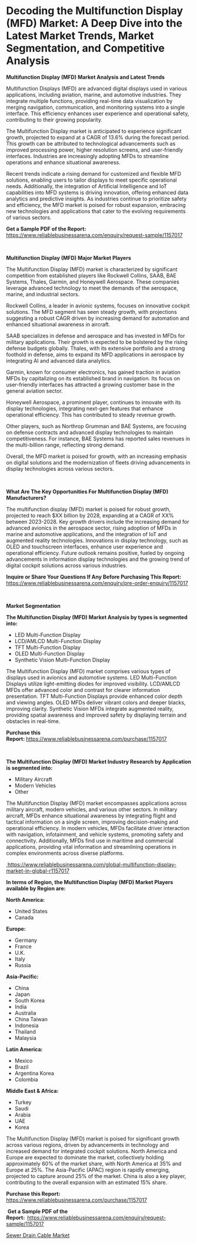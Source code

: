 <p><h1>Decoding the Multifunction Display (MFD) Market: A Deep Dive into the Latest Market Trends, Market Segmentation, and Competitive Analysis</h1></p><p><strong>Multifunction Display (MFD) Market Analysis and Latest Trends</strong></p>
<p><p>Multifunction Displays (MFD) are advanced digital displays used in various applications, including aviation, marine, and automotive industries. They integrate multiple functions, providing real-time data visualization by merging navigation, communication, and monitoring systems into a single interface. This efficiency enhances user experience and operational safety, contributing to their growing popularity.</p><p>The Multifunction Display market is anticipated to experience significant growth, projected to expand at a CAGR of 13.6% during the forecast period. This growth can be attributed to technological advancements such as improved processing power, higher resolution screens, and user-friendly interfaces. Industries are increasingly adopting MFDs to streamline operations and enhance situational awareness.</p><p>Recent trends indicate a rising demand for customized and flexible MFD solutions, enabling users to tailor displays to meet specific operational needs. Additionally, the integration of Artificial Intelligence and IoT capabilities into MFD systems is driving innovation, offering enhanced data analytics and predictive insights. As industries continue to prioritize safety and efficiency, the MFD market is poised for robust expansion, embracing new technologies and applications that cater to the evolving requirements of various sectors.</p></p>
<p><strong>Get a Sample PDF of the Report:&nbsp;</strong> <a href="https://www.reliablebusinessarena.com/enquiry/request-sample/1157017?utm_campaign=2793&utm_medium=2&utm_source=Github&utm_content=ia&utm_term=11042025&utm_id=multifunction-display-mfd">https://www.reliablebusinessarena.com/enquiry/request-sample/1157017</a></p>
<p>&nbsp;</p>
<p><strong>Multifunction Display (MFD) Major Market Players</strong></p>
<p><p>The Multifunction Display (MFD) market is characterized by significant competition from established players like Rockwell Collins, SAAB, BAE Systems, Thales, Garmin, and Honeywell Aerospace. These companies leverage advanced technology to meet the demands of the aerospace, marine, and industrial sectors.</p><p>Rockwell Collins, a leader in avionic systems, focuses on innovative cockpit solutions. The MFD segment has seen steady growth, with projections suggesting a robust CAGR driven by increasing demand for automation and enhanced situational awareness in aircraft.</p><p>SAAB specializes in defense and aerospace and has invested in MFDs for military applications. Their growth is expected to be bolstered by the rising defense budgets globally. Thales, with its extensive portfolio and a strong foothold in defense, aims to expand its MFD applications in aerospace by integrating AI and advanced data analytics.</p><p>Garmin, known for consumer electronics, has gained traction in aviation MFDs by capitalizing on its established brand in navigation. Its focus on user-friendly interfaces has attracted a growing customer base in the general aviation sector.</p><p>Honeywell Aerospace, a prominent player, continues to innovate with its display technologies, integrating next-gen features that enhance operational efficiency. This has contributed to steady revenue growth.</p><p>Other players, such as Northrop Grumman and BAE Systems, are focusing on defense contracts and advanced display technologies to maintain competitiveness. For instance, BAE Systems has reported sales revenues in the multi-billion range, reflecting strong demand.</p><p>Overall, the MFD market is poised for growth, with an increasing emphasis on digital solutions and the modernization of fleets driving advancements in display technologies across various sectors.</p></p>
<p>&nbsp;</p>
<p><strong>What Are The Key Opportunities For Multifunction Display (MFD) Manufacturers?</strong></p>
<p><p>The multifunction display (MFD) market is poised for robust growth, projected to reach $XX billion by 2028, expanding at a CAGR of XX% between 2023-2028. Key growth drivers include the increasing demand for advanced avionics in the aerospace sector, rising adoption of MFDs in marine and automotive applications, and the integration of IoT and augmented reality technologies. Innovations in display technology, such as OLED and touchscreen interfaces, enhance user experience and operational efficiency. Future outlook remains positive, fueled by ongoing advancements in information display technologies and the growing trend of digital cockpit solutions across various industries.</p></p>
<p><strong>Inquire or Share Your Questions If Any Before Purchasing This Report:</strong> <a href="https://www.reliablebusinessarena.com/enquiry/pre-order-enquiry/1157017?utm_campaign=2793&utm_medium=2&utm_source=Github&utm_content=ia&utm_term=11042025&utm_id=multifunction-display-mfd">https://www.reliablebusinessarena.com/enquiry/pre-order-enquiry/1157017</a></p>
<p>&nbsp;</p>
<p><strong>Market Segmentation</strong></p>
<p><strong>The Multifunction Display (MFD) Market Analysis by types is segmented into:</strong></p>
<p><ul><li>LED Multi-Function Display</li><li>LCD/AMLCD Multi-Function Display</li><li>TFT Multi-Function Display</li><li>OLED Multi-Function Display</li><li>Synthetic Vision Multi-Function Display</li></ul></p>
<p><p>The Multifunction Display (MFD) market comprises various types of displays used in avionics and automotive systems. LED Multi-Function Displays utilize light-emitting diodes for improved visibility. LCD/AMLCD MFDs offer advanced color and contrast for clearer information presentation. TFT Multi-Function Displays provide enhanced color depth and viewing angles. OLED MFDs deliver vibrant colors and deeper blacks, improving clarity. Synthetic Vision MFDs integrate augmented reality, providing spatial awareness and improved safety by displaying terrain and obstacles in real-time.</p></p>
<p><strong>Purchase this Report:&nbsp;</strong><a href="https://www.reliablebusinessarena.com/purchase/1157017?utm_campaign=2793&utm_medium=2&utm_source=Github&utm_content=ia&utm_term=11042025&utm_id=multifunction-display-mfd">https://www.reliablebusinessarena.com/purchase/1157017</a></p>
<p>&nbsp;</p>
<p><strong>The Multifunction Display (MFD) Market Industry Research by Application is segmented into:</strong></p>
<p><ul><li>Military Aircraft</li><li>Modern Vehicles</li><li>Other</li></ul></p>
<p><p>The Multifunction Display (MFD) market encompasses applications across military aircraft, modern vehicles, and various other sectors. In military aircraft, MFDs enhance situational awareness by integrating flight and tactical information on a single screen, improving decision-making and operational efficiency. In modern vehicles, MFDs facilitate driver interaction with navigation, infotainment, and vehicle systems, promoting safety and connectivity. Additionally, MFDs find use in maritime and commercial applications, providing vital information and streamlining operations in complex environments across diverse platforms.</p></p>
<p><a href="https://www.reliablebusinessarena.com/global-multifunction-display-market-in-global-r1157017?utm_campaign=2793&utm_medium=2&utm_source=Github&utm_content=ia&utm_term=11042025&utm_id=multifunction-display-mfd">&nbsp;https://www.reliablebusinessarena.com/global-multifunction-display-market-in-global-r1157017</a></p>
<p><strong>In terms of Region, the Multifunction Display (MFD) Market Players available by Region are:</strong></p>
<p>
    <p> <strong> North America: </strong>
        <ul>
            <li>United States</li>
            <li>Canada</li>
        </ul>
        </p> 
    <p> <strong> Europe: </strong>
        <ul>
            <li>Germany</li>
            <li>France</li>
            <li>U.K.</li>
            <li>Italy</li>
            <li>Russia</li>
        </ul>
        </p> 
    <p> <strong> Asia-Pacific: </strong>
        <ul>
            <li>China</li>
            <li>Japan</li>
            <li>South Korea</li>
            <li>India</li>
            <li>Australia</li>
            <li>China Taiwan</li>
            <li>Indonesia</li>
            <li>Thailand</li>
            <li>Malaysia</li>
        </ul>
        </p> 
    <p> <strong> Latin America: </strong>
        <ul>
            <li>Mexico</li>
            <li>Brazil</li>
            <li>Argentina Korea</li>
            <li>Colombia</li>
        </ul>
        </p> 
    <p> <strong> Middle East & Africa: </strong>
        <ul>
            <li>Turkey</li>
            <li>Saudi</li>
            <li>Arabia</li>
            <li>UAE</li>
            <li>Korea</li>
        </ul>
    </p>
    </p>
<p><p>The Multifunction Display (MFD) market is poised for significant growth across various regions, driven by advancements in technology and increased demand for integrated cockpit solutions. North America and Europe are expected to dominate the market, collectively holding approximately 60% of the market share, with North America at 35% and Europe at 25%. The Asia-Pacific (APAC) region is rapidly emerging, projected to capture around 25% of the market. China is also a key player, contributing to the overall expansion with an estimated 15% share.</p></p>
<p><strong>Purchase this Report: </strong><a href="https://www.reliablebusinessarena.com/purchase/1157017?utm_campaign=2793&utm_medium=2&utm_source=Github&utm_content=ia&utm_term=11042025&utm_id=multifunction-display-mfd">https://www.reliablebusinessarena.com/purchase/1157017</a></p>
<p>&nbsp;<strong>Get a Sample PDF of the Report:&nbsp;&nbsp;</strong><a href="https://www.reliablebusinessarena.com/enquiry/request-sample/1157017?utm_campaign=2793&utm_medium=2&utm_source=Github&utm_content=ia&utm_term=11042025&utm_id=multifunction-display-mfd">https://www.reliablebusinessarena.com/enquiry/request-sample/1157017</a></p>
<p><strong></strong></p>
<p><p><a href="https://github.com/direepittr/Market-Research-Report-List-1/blob/main/sewer-drain-cable-market.md?utm_campaign=2793&utm_medium=2&utm_source=Github&utm_content=ia&utm_term=11042025&utm_id=multifunction-display-mfd">Sewer Drain Cable Market</a></p></p>
